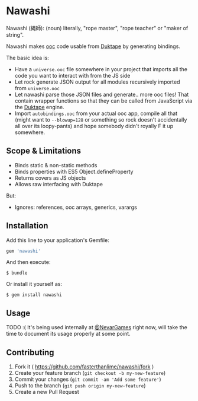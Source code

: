 # Nawashi

Nawashi (縄師): (noun) literally, "rope master", "rope teacher" or "maker of string".

Nawashi makes [ooc][] code usable from [Duktape][] by generating bindings.

[Duktape]: http://duktape.org/
[ooc]: http://ooc-lang.org/

The basic idea is:

  - Have a `universe.ooc` file somewhere in your project that imports all the
    code you want to interact with from the JS side
  - Let rock generate JSON output for all modules recursively imported from
    `universe.ooc`
  - Let nawashi parse those JSON files and generate.. more ooc files! That
    contain wrapper functions so that they can be called from JavaScript via
    the [Duktape][] engine.
  - Import `autobindings.ooc` from your actual ooc app, compile all that (might
    want to `--blowup=128` or something so rock doesn't accidentally all over
    its loopy-pants) and hope somebody didn't royally F it up somewhere.

## Scope & Limitations

  - Binds static & non-static methods
  - Binds properties with ES5 Object.defineProperty
  - Returns covers as JS objects
  - Allows raw interfacing with Duktape

But:

  - Ignores: references, ooc arrays, generics, varargs

## Installation

Add this line to your application's Gemfile:

```ruby
gem 'nawashi'
```

And then execute:

    $ bundle

Or install it yourself as:

    $ gem install nawashi

## Usage

TODO :( It's being used internally at [@NevarGames][] right
now, will take the time to document its usage properly at some point.

[@NevarGames]: https://twitter.com/nevargames

## Contributing

1. Fork it ( https://github.com/fasterthanlime/nawashi/fork )
2. Create your feature branch (`git checkout -b my-new-feature`)
3. Commit your changes (`git commit -am 'Add some feature'`)
4. Push to the branch (`git push origin my-new-feature`)
5. Create a new Pull Request
